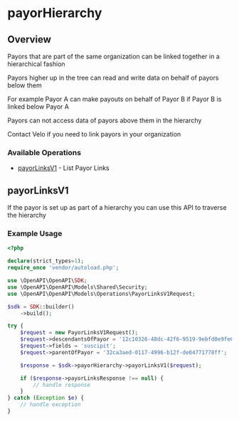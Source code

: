 # payorHierarchy

## Overview

<p>Payors that are part of the same organization can be linked together in a hierarchical fashion</p>
<p>Payors higher up in the tree can read and write data on behalf of payors below them</p>
<p>For example Payor A can make payouts on behalf of Payor B if Payor B is linked below Payor A</p>
<p>Payors can not access data of payors above them in the hierarchy</p>
<p>Contact Velo if you need to link payors in your organization</p>


### Available Operations

* [payorLinksV1](#payorlinksv1) - List Payor Links

## payorLinksV1

<p>If the payor is set up as part of a hierarchy you can use this API to traverse the hierarchy</p>


### Example Usage

```php
<?php

declare(strict_types=1);
require_once 'vendor/autoload.php';

use \OpenAPI\OpenAPI\SDK;
use \OpenAPI\OpenAPI\Models\Shared\Security;
use \OpenAPI\OpenAPI\Models\Operations\PayorLinksV1Request;

$sdk = SDK::builder()
    ->build();

try {
    $request = new PayorLinksV1Request();
    $request->descendantsOfPayor = '12c10326-48dc-42f6-9519-9ebfd0e9fe6c';
    $request->fields = 'suscipit';
    $request->parentOfPayor = '32ca3aed-0117-4996-b12f-de04771778ff';

    $response = $sdk->payorHierarchy->payorLinksV1($request);

    if ($response->payorLinksResponse !== null) {
        // handle response
    }
} catch (Exception $e) {
    // handle exception
}
```
